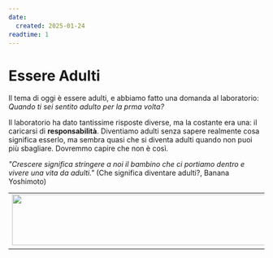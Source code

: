 ```yaml
---
date:
  created: 2025-01-24
readtime: 1
---
```

# Essere Adulti
Il tema di oggi è essere adulti, e abbiamo fatto una domanda al laboratorio:
*Quando ti sei sentito adulto per la prma volta?*

Il laboratorio ha dato tantissime risposte diverse, ma la costante era una: il caricarsi di **responsabilità**. Diventiamo adulti senza sapere realmente cosa significa esserlo, ma sembra quasi che si diventa adulti quando non puoi più sbagliare.
Dovremmo capire che non è così.

*"Crescere significa stringere a noi il bambino che ci portiamo dentro e vivere una vita da adulti."* (Che significa diventare adulti?, Banana Yoshimoto)



<table>
  <tr>
    <td><img src="manifesta_post_ig.png" width="500" height="100"></td>
    <td><img src="concept_essereadulti.png" width="500" height="100"></td>
  </tr>
</table>

